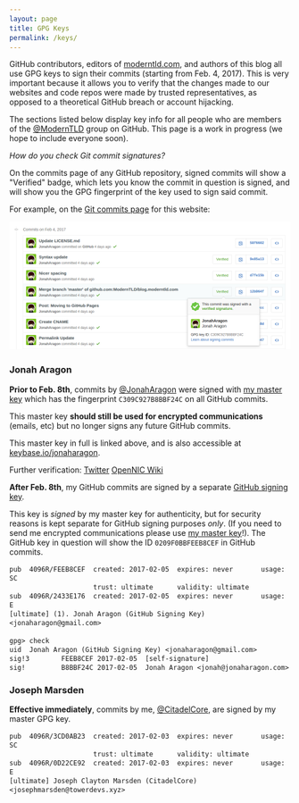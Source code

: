 ```yaml
---
layout: page
title: GPG Keys
permalink: /keys/
---
```


GitHub contributors, editors of [moderntld.com](https://www.moderntld.com/), and authors of this blog all use GPG keys to sign their commits (starting from Feb. 4, 2017). This is very important because it allows you to verify that the changes made to our websites and code repos were made by trusted representatives, as opposed to a theoretical GitHub breach or account hijacking.

The sections listed below display key info for all people who are members of the [@ModernTLD](https://github.com/ModernTLD) group on GitHub. This page is a work in progress (we hope to include everyone soon).

*How do you check Git commit signatures?*

On the commits page of any GitHub repository, signed commits will show a "Verified" badge, which lets you know the commit in question is signed, and will show you the GPG fingerprint of the key used to sign said commit.

For example, on the [Git commits page](https://github.com/ModernTLD/blog.moderntld.com/commits/master) for this website:

![](/assets/images/gpg.png)

### Jonah Aragon

**Prior to Feb. 8th**, commits by [@JonahAragon](https://github.com/JonahAragon) were signed with [my master key](https://raw.githubusercontent.com/JonahAragon/JonahAragon.github.io/master/keys/jonah-master.asc) which has the fingerprint `C309C927B8BBF24C` on all GitHub commits.

This master key **should still be used for encrypted communications** (emails, etc) but no longer signs any future GitHub commits.

This master key in full is linked above, and is also accessible at [keybase.io/jonaharagon](https://keybase.io/jonaharagon).

Further verification: [Twitter](https://twitter.com/JonahAragon/status/828617198461665281) [OpenNIC Wiki](http://wiki.opennicproject.org/JonahAragon)

**After Feb. 8th**, my GitHub commits are signed by a separate [GitHub signing key](https://raw.githubusercontent.com/JonahAragon/JonahAragon.github.io/master/keys/jonah-github.asc).

This key is *signed* by my master key for authenticity, but for security reasons is kept separate for GitHub signing purposes *only*. (If you need to send me encrypted communications please use [my master key](https://raw.githubusercontent.com/JonahAragon/JonahAragon.github.io/master/keys/jonah-master.asc)!). The GitHub key in question will show the ID `0209F0BBFEEB8CEF` in GitHub commits.

```
pub  4096R/FEEB8CEF  created: 2017-02-05  expires: never       usage: SC
                     trust: ultimate      validity: ultimate
sub  4096R/2433E176  created: 2017-02-05  expires: never       usage: E
[ultimate] (1). Jonah Aragon (GitHub Signing Key) <jonaharagon@gmail.com>

gpg> check
uid  Jonah Aragon (GitHub Signing Key) <jonaharagon@gmail.com>
sig!3        FEEB8CEF 2017-02-05  [self-signature]
sig!         B8BBF24C 2017-02-05  Jonah Aragon <jonah@jonaharagon.com>
```

### Joseph Marsden

**Effective immediately**, commits by me, [@CitadelCore](https://github.com/CitadelCore), are signed by my master GPG key.

```
pub  4096R/3CD0AB23  created: 2017-02-03  expires: never       usage: SC
                     trust: ultimate      validity: ultimate
sub  4096R/0D22CE92  created: 2017-02-03  expires: never       usage: E
[ultimate] Joseph Clayton Marsden (CitadelCore) <josephmarsden@towerdevs.xyz>
```
